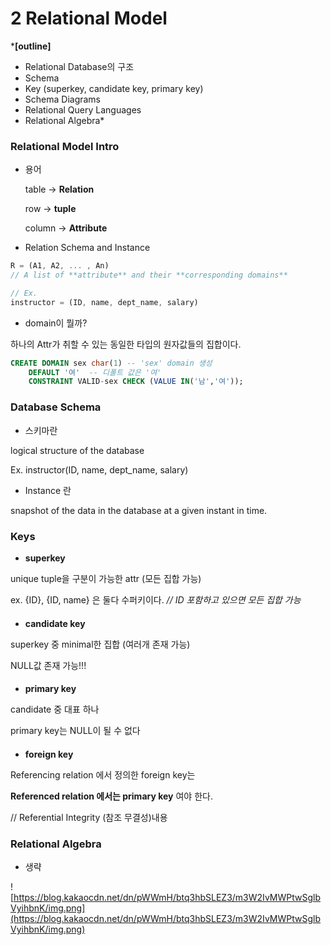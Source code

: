 # 2 Relational Model

***[outline]**
- Relational Database의 구조
- Schema 
- Key (superkey, candidate key, primary key)
- Schema Diagrams
- Relational Query Languages
- Relational Algebra*

### Relational Model Intro

- 용어

    table → **Relation**

    row → **tuple**

    column → **Attribute**

- Relation Schema and Instance

```jsx
R = (A1, A2, ... , An) 
// A list of **attribute** and their **corresponding domains**

// Ex.
instructor = (ID, name, dept_name, salary)
```

- domain이 뭘까?

하나의 Attr가 취할 수 있는 동일한 타입의 원자값들의 집합이다.

```sql
CREATE DOMAIN sex char(1) -- 'sex' domain 생성
	DEFAULT '여'  -- 디폴트 값은 '여'
	CONSTRAINT VALID-sex CHECK (VALUE IN('남','여'));
```

### Database Schema

- 스키마란

logical structure of the database

Ex.  instructor(ID, name, dept_name, salary)

- Instance 란

snapshot of the data in the database at a given instant in time.
####
### Keys

- **superkey**

unique tuple을 구분이 가능한 attr (모든 집합 가능)

ex. {ID}, {ID, name} 은 둘다 수퍼키이다. *// ID 포함하고 있으면 모든 집합 가능*
####
- **candidate key**

superkey 중 minimal한 집합 (여러개 존재 가능)

NULL값 존재 가능!!!
####
- **primary key**

candidate 중 대표 하나

primary key는 NULL이 될 수 없다
####
- **foreign key**

Referencing relation 에서 정의한 foreign key는

**Referenced relation 에서는 primary key** 여야 한다.

// Referential Integrity (참조 무결성)내용
####
### Relational Algebra

- 생략

![https://blog.kakaocdn.net/dn/pWWmH/btq3hbSLEZ3/m3W2IvMWPtwSglbVyihbnK/img.png](https://blog.kakaocdn.net/dn/pWWmH/btq3hbSLEZ3/m3W2IvMWPtwSglbVyihbnK/img.png)
